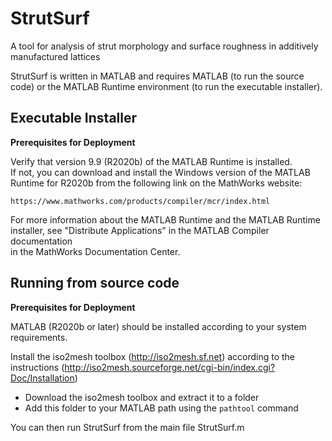 # StrutSurf
A tool for analysis of strut morphology and surface roughness in additively manufactured lattices

StrutSurf is written in MATLAB and requires  MATLAB (to run the source code) or the MATLAB Runtime 
environment (to run the executable installer).


## Executable Installer

**Prerequisites for Deployment**

Verify that version 9.9 (R2020b) of the MATLAB Runtime is installed.   
If not, you can download and install the Windows version of the MATLAB Runtime for R2020b 
from the following link on the MathWorks website:

    https://www.mathworks.com/products/compiler/mcr/index.html
   
For more information about the MATLAB Runtime and the MATLAB Runtime installer, see 
"Distribute Applications" in the MATLAB Compiler documentation  
in the MathWorks Documentation Center.


## Running from source code

**Prerequisites for Deployment** 

MATLAB (R2020b or later) should be installed according to your system requirements.

Install the iso2mesh toolbox (http://iso2mesh.sf.net) according to the instructions (http://iso2mesh.sourceforge.net/cgi-bin/index.cgi?Doc/Installation)
* Download the iso2mesh toolbox and extract it to a folder
* Add this folder to your MATLAB path using the `pathtool` command

You can then run StrutSurf from the main file StrutSurf.m
